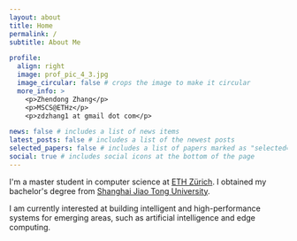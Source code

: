 ```yaml
---
layout: about
title: Home
permalink: /
subtitle: About Me

profile:
  align: right
  image: prof_pic_4_3.jpg
  image_circular: false # crops the image to make it circular
  more_info: >
    <p>Zhendong Zhang</p>
    <p>MSCS@ETHz</p>
    <p>zdzhang1 at gmail dot com</p>

news: false # includes a list of news items
latest_posts: false # includes a list of the newest posts
selected_papers: false # includes a list of papers marked as "selected={true}"
social: true # includes social icons at the bottom of the page
---
```


I'm a master student in computer science at [ETH Zürich](https://ethz.ch/en.html). I obtained my bachelor's degree from [Shanghai Jiao Tong University](https://en.sjtu.edu.cn/).

I am currently interested at building intelligent and high-performance systems for emerging areas, such as artificial intelligence and edge computing.
